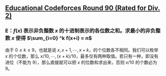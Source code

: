 ## [Educational Codeforces Round 90 (Rated for Div. 2)](https://codeforces.com/contest/1373)

### E：$f(x)$ 表示非负整数 $x$ 的十进制表示的各位数之和。求最小的非负整数 $x$ 使得 $\sum_{i=0} ^k f(x+i) = n$

由于 $0 \leq k \leq 9$，也就是说 $x,x+1,\cdots,x+k$，的个位数各不相同。我们可以枚举 $x$ 的个位数，那么 $x/10,\cdots, (x+k)/10$，最多仅有两种取值。若只有一种，即没有进位（不能为 9），那么直接就可以把 $x$ 的位数和求出来，否则 $x/10$ 的个数必为 9。
